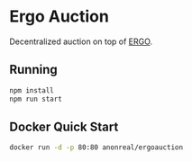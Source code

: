 # Ergo Auction
Decentralized auction on top of [ERGO](https://ergoplatform.org/en/).

## Running
```bash
npm install
npm run start
```

## Docker Quick Start
```bash
docker run -d -p 80:80 anonreal/ergoauction
```
